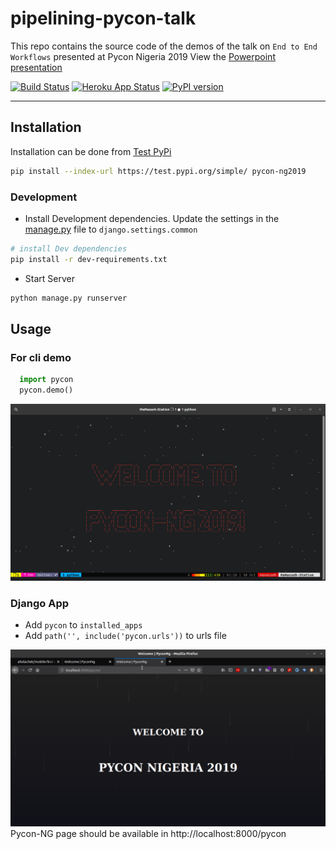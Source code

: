 # pipelining-pycon-talk
This repo contains the source code of the demos of the talk on `End to End Workflows` presented at Pycon Nigeria 2019
View the [Powerpoint presentation](https://drive.google.com/open?id=17-w5oIWQ-O4aVWivOGecywH2eb3IHn9jx-l5fxwnR6g)

[![Build Status](https://travis-ci.com/bisoncorps/pipelining-pycon-talk.svg?branch=master)](https://travis-ci.com/bisoncorps/pipelining-pycon-talk)
[![Heroku App Status](http://heroku-shields.herokuapp.com/pycon-2019)](https://pycon-2019.herokuapp.com)
[![PyPI version](https://badge.fury.io/py/pycon.svg)](https://badge.fury.io/py/pycon)
<hr/>


## Installation
Installation can be done from [Test PyPi](https://test.pypi.org)
```bash
pip install --index-url https://test.pypi.org/simple/ pycon-ng2019 
```
### Development
- Install Development dependencies. Update the settings in the [manage.py](https://github.com/bisoncorps/pipelining-pycon-talk/blob/a3067872d7c8bb4f9d5f62273a71946691d69131/manage.py#L8) file to `django.settings.common` 

```bash
# install Dev dependencies
pip install -r dev-requirements.txt
```

- Start Server

```bash
python manage.py runserver
```

## Usage

### For cli demo
```python
  import pycon
  pycon.demo()
```
![CLI Image](assets/cli.gif)

### Django App
- Add `pycon` to `installed_apps`
- Add `path('', include('pycon.urls'))` to urls file

![Django Image](assets/django.gif)
Pycon-NG page should be available in http://localhost:8000/pycon
